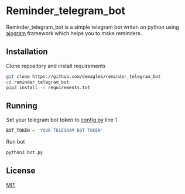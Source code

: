 # Reminder_telegram_bot

Reminder_telegram_bot is a simple telegram bot writen on python using [aiogram](https://github.com/aiogram/aiogram) framework which helps you to make reminders.

## Installation

Clone repository and install requirements


```bash
git clone https://github.com/demagleb/reminder_telegram_bot
cd reminder_telegram_bot
pip3 install -r requirements.txt

```

## Running
Set your telegram bot token to [config.py](https://github.com/demagleb/reminder_telegram_bot/blob/master/config.py) line 1
```python
BOT_TOKEN = 'YOUR TELEGRAM BOT TOKEN'
```

Run bot
```bash
python3 bot.py
```

## License
[MIT](https://choosealicense.com/licenses/mit/)